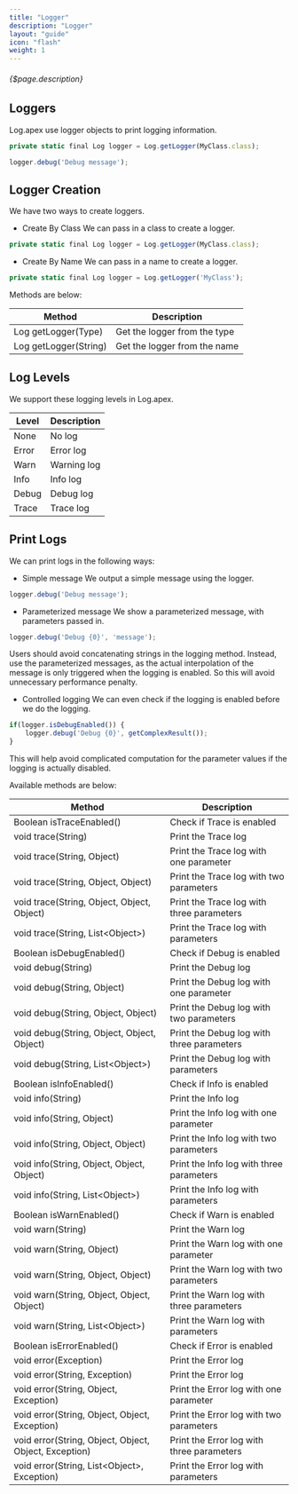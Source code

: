 ```yaml
---
title: "Logger"
description: "Logger"
layout: "guide"
icon: "flash"
weight: 1
---
```


###### {$page.description}

<article id="1">

## Loggers

Log.apex use logger objects to print logging information.

```javascript
private static final Log logger = Log.getLogger(MyClass.class);

logger.debug('Debug message');
```

</article>

<article id="2">

## Logger Creation

We have two ways to create loggers.

- Create By Class
We can pass in a class to create a logger.

```javascript
private static final Log logger = Log.getLogger(MyClass.class);
```

- Create By Name
We can pass in a name to create a logger.

```javascript
private static final Log logger = Log.getLogger('MyClass');
```

Methods are below:

| Method | Description |
| ------ | ----------- |
| Log getLogger(Type) | Get the logger from the type |
| Log getLogger(String) | Get the logger from the name |

</article>

<article id="3">

## Log Levels

We support these logging levels in Log.apex.

| Level | Description |
| ----- | ----------- |
| None | No log |
| Error | Error log |
| Warn | Warning log |
| Info | Info log |
| Debug | Debug log |
| Trace | Trace log |

</article>

<article id="4">

## Print Logs

We can print logs in the following ways:

- Simple message
We output a simple message using the logger.

```javascript
logger.debug('Debug message');
```

- Parameterized message
We show a parameterized message, with parameters passed in.

```javascript
logger.debug('Debug {0}', 'message');
```

Users should avoid concatenating strings in the logging method. Instead, use the parameterized
messages, as the actual interpolation of the message is only triggered when the logging is enabled.
So this will avoid unnecessary performance penalty.

- Controlled logging
We can even check if the logging is enabled before we do the logging.

```javascript
if(logger.isDebugEnabled()) {
    logger.debug('Debug {0}', getComplexResult());
}
```

This will help avoid complicated computation for the parameter values if the logging is actually disabled.

Available methods are below:

| Method | Description |
| ------ | ----------- |
| Boolean isTraceEnabled() | Check if Trace is enabled |
| void trace(String) | Print the Trace log |
| void trace(String, Object) | Print the Trace log with one parameter |
| void trace(String, Object, Object) | Print the Trace log with two parameters |
| void trace(String, Object, Object, Object) | Print the Trace log with three parameters |
| void trace(String, List&lt;Object&gt;) | Print the Trace log with parameters |
| Boolean isDebugEnabled() | Check if Debug is enabled |
| void debug(String) | Print the Debug log |
| void debug(String, Object) | Print the Debug log with one parameter |
| void debug(String, Object, Object) | Print the Debug log with two parameters |
| void debug(String, Object, Object, Object) | Print the Debug log with three parameters |
| void debug(String, List&lt;Object&gt;) | Print the Debug log with parameters |
| Boolean isInfoEnabled() | Check if Info is enabled |
| void info(String) | Print the Info log |
| void info(String, Object) | Print the Info log with one parameter |
| void info(String, Object, Object) | Print the Info log with two parameters |
| void info(String, Object, Object, Object) | Print the Info log with three parameters |
| void info(String, List&lt;Object&gt;) | Print the Info log with parameters |
| Boolean isWarnEnabled() | Check if Warn is enabled |
| void warn(String) | Print the Warn log |
| void warn(String, Object) | Print the Warn log with one parameter |
| void warn(String, Object, Object) | Print the Warn log with two parameters |
| void warn(String, Object, Object, Object) | Print the Warn log with three parameters |
| void warn(String, List&lt;Object&gt;) | Print the Warn log with parameters |
| Boolean isErrorEnabled() | Check if Error is enabled |
| void error(Exception) | Print the Error log |
| void error(String, Exception) | Print the Error log |
| void error(String, Object, Exception) | Print the Error log with one parameter |
| void error(String, Object, Object, Exception) | Print the Error log with two parameters |
| void error(String, Object, Object, Object, Exception) | Print the Error log with three parameters |
| void error(String, List&lt;Object&gt;, Exception) | Print the Error log with parameters |

</article>
